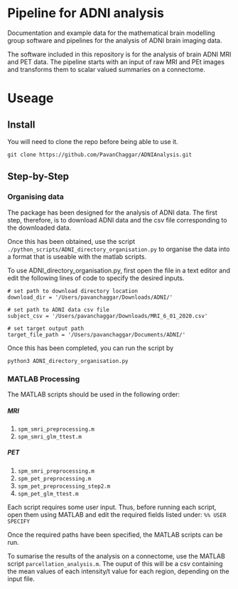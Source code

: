 # Pipeline for ADNI analysis
Documentation and example data for the mathematical brain modelling group software and pipelines for the analysis of ADNI brain imaging data. 

The software included in this repository is for the analysis of brain ADNI MRI and PET data.
The pipeline starts with an input of raw MRI and PEt images and transforms them to
scalar valued summaries on a connectome.

# Useage
## Install
You will need to clone the repo before being able to use it.

`git clone https://github.com/PavanChaggar/ADNIAnalysis.git`

## Step-by-Step

### Organising data
The package has been designed for the analysis of ADNI data. The first step, therefore,
is to download ADNI data and the csv file corresponding to the downloaded data.

Once this has been obtained, use the script `./python_scripts/ADNI_directory_organisation.py`
to organise the data into a format that is useable with the matlab scripts.

To use ADNI_directory_organisation.py, first open the file in a text editor and edit
the following lines of code to specify the desired inputs.

```
# set path to download directory location
download_dir = '/Users/pavanchaggar/Downloads/ADNI/'

# set path to ADNI data csv file
subject_csv = '/Users/pavanchaggar/Downloads/MRI_6_01_2020.csv'

# set target output path
target_file_path = '/Users/pavanchaggar/Documents/ADNI/'
```

Once this has been completed, you can run the script by

`python3 ADNI_directory_organisation.py`

### MATLAB Processing

The MATLAB scripts should be used in the following order:
##### MRI
1) `spm_smri_preprocessing.m`
2) `spm_smri_glm_ttest.m`
##### PET
1) `spm_smri_preprocessing.m`
2) `spm_pet_preprocessing.m`
3) `spm_pet_preprocessing_step2.m`
4) `spm_pet_glm_ttest.m`

Each script requires some user input. Thus, before running each script, open them using
MATLAB and edit the required fields listed under:
`%% USER SPECIFY`

Once the required paths have been specified, the MATLAB scripts can be run.

To sumarise the results of the analysis on a connectome, use the MATLAB script
`parcellation_analysis.m`. The ouput of this will be a csv containing the mean
values of each intensity/t value for each region, depending on the input file.